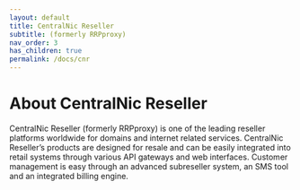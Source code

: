 ```yaml
---
layout: default
title: CentralNic Reseller
subtitle: (formerly RRPproxy)
nav_order: 3
has_children: true
permalink: /docs/cnr
---
```


# About CentralNic Reseller

CentralNic Reseller (formerly RRPproxy) is one of the leading reseller platforms worldwide for domains and internet related services. CentralNic Reseller’s products are designed for resale and can be easily integrated into retail systems through various API gateways and web interfaces. Customer management is easy through an advanced subreseller system, an SMS tool and an integrated billing engine.

